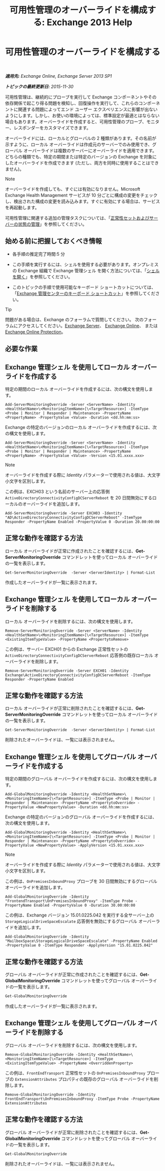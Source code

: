 ﻿---
title: '可用性管理のオーバーライドを構成する: Exchange 2013 Help'
TOCTitle: 可用性管理のオーバーライドを構成する
ms:assetid: c8f315b3-1d5e-4ad9-8bea-9c3a4a13ebfc
ms:mtpsurl: https://technet.microsoft.com/ja-jp/library/Dn482055(v=EXCHG.150)
ms:contentKeyID: 59895171
ms.date: 04/24/2018
mtps_version: v=EXCHG.150
ms.translationtype: HT
---

# 可用性管理のオーバーライドを構成する

 

_**適用先:** Exchange Online, Exchange Server 2013 SP1_

_**トピックの最終更新日:** 2015-11-30_

可用性管理は、継続的にプローブを実行して Exchange コンポーネントやその依存関係で起こり得る問題を検知し、回復操作を実行して、これらのコンポーネントに関連する問題によってエンド ユーザー エクスペリエンスに影響が出ないようにします。しかし、お使いの環境によっては、標準設定が最適とはならない場合もあります。オーバーライドを作成すると、可用性管理のプローブ、モニター、レスポンダーをカスタマイズできます。

オーバーライドには、ローカルとグローバルの 2 種類があります。その名前が示すように、ローカル オーバーライドは作成元のサーバーでのみ使用でき、グローバル オーバーライドは複数のサーバーにオーバーライドを適用できます。どちらの種類でも、特定の期間または特定のバージョンの Exchange を対象にしたオーバーライドを作成できます (ただし、両方を同時に使用することはできません)。


> [!NOTE]
> オーバーライドを作成しても、すぐには有効になりません。Microsoft Exchange Health Management サービスが 10 分ごとに構成の変更をチェックし、検出された構成の変更を読み込みます。すぐに有効にする場合は、サービスを再起動します。



可用性管理に関連する追加の管理タスクについては、「[正常性セットおよびサーバーの状態の管理](manage-health-sets-and-server-health-exchange-2013-help.md)」を参照してください。

## 始める前に把握しておくべき情報

  - 各手順の推定完了時間:5 分

  - この手順を実行するには、シェルを使用する必要があります。オンプレミスの Exchange 組織で Exchange 管理シェル を開く方法については、「[シェルを開く](https://technet.microsoft.com/ja-jp/library/dd638134\(v=exchg.150\))」を参照してください。

  - このトピックの手順で使用可能なキーボード ショートカットについては、「[Exchange 管理センターのキーボード ショートカット](keyboard-shortcuts-in-the-exchange-admin-center-exchange-online-protection-help.md)」を参照してください。


> [!TIP]
> 問題がある場合は、Exchange のフォーラムで質問してください。 次のフォーラムにアクセスしてください。<A href="https://go.microsoft.com/fwlink/p/?linkid=60612">Exchange Server</A>、 <A href="https://go.microsoft.com/fwlink/p/?linkid=267542">Exchange Online</A>、 または <A href="https://go.microsoft.com/fwlink/p/?linkid=285351">Exchange Online Protection</A>。



## 必要な作業

## Exchange 管理シェル を使用してローカル オーバーライドを作成する

特定の期間のローカル オーバーライドを作成するには、次の構文を使用します。

    Add-ServerMonitoringOverride -Server <ServerName> -Identity <HealthSetName>\<MonitoringItemName>[\<TargetResource>] -ItemType <Probe | Monitor | Responder | Maintenance> -PropertyName <PropertyName> -PropertyValue <Value> -Duration <dd.hh:mm:ss>

Exchange の特定のバージョンのローカル オーバーライドを作成するには、次の構文を使用します。

    Add-ServerMonitoringOverride -Server <ServerName> -Identity <HealthSetName>\<MonitoringItemName>[\<TargetResource>] -ItemType <Probe | Monitor | Responder | Maintenance> -PropertyName <PropertyName> -PropertyValue <Value> -Version <15.01.xxxx.xxx>


> [!NOTE]
> オーバーライドを作成する際に <EM>Identity</EM> パラメーターで使用される値は、大文字小文字を区別します。



この例は、EXCH03 という名前のサーバー上の応答側 `ActiveDirectoryConnectivityConfigDCServerReboot` を 20 日間無効にするローカルのオーバーライドを追加します。

    Add-ServerMonitoringOverride -Server EXCH03 -Identity "AD\ActiveDirectoryConnectivityConfigDCServerReboot" -ItemType Responder -PropertyName Enabled -PropertyValue 0 -Duration 20.00:00:00

## 正常な動作を確認する方法

ローカル オーバーライドが正常に作成されたことを確認するには、**Get-ServerMonitoringOverride** コマンドレットを使ってローカル オーバーライドの一覧を表示します。

    Get-ServerMonitoringOverride  -Server <ServerIdentity> | Format-List

作成したオーバーライドが一覧に表示されます。

## Exchange 管理シェル を使用してローカル オーバーライドを削除する

ローカル オーバーライドを削除するには、次の構文を使用します。

    Remove-ServerMonitoringOverride -Server <ServerName> -Identity <HealthSetName>\<MonitoringItemName>[\<TargetResource>] -ItemType <ExistingItemTypeValue> -PropertyName <PropertytoRemove>

この例は、サーバー EXCH01 からの Exchange 正常性セットの `ActiveDirectoryConnectivityConfigDCServerReboot` 応答側の既存ローカル オーバーライドを削除します。

    Remove-ServerMonitoringOverride -Server EXCH01 -Identity Exchange\ActiveDirectoryConnectivityConfigDCServerReboot -ItemType Responder -PropertyName Enabled

## 正常な動作を確認する方法

ローカル オーバーライドが正常に削除されたことを確認するには、**Get-ServerMonitoringOverride** コマンドレットを使ってローカル オーバーライドの一覧を表示します。

    Get-ServerMonitoringOverride  -Server <ServerIdentity> | Format-List

削除されたオーバーライドは、一覧には表示されません。

## Exchange 管理シェル を使用してグローバル オーバーライドを作成する

特定の期間のグローバル オーバーライドを作成するには、次の構文を使用します。

    Add-GlobalMonitoringOverride -Identity <HealthSetName>\<MonitoringItemName>[\<TargetResource>] -ItemType <Probe | Monitor | Responder | Maintenance> -PropertyName <PropertytoOverride> -PropertyValue <NewPropertyValue> -Duration <dd.hh:mm:ss>

Exchange の特定のバージョンのグローバル オーバーライドを作成するには、次の構文を使用します。

    Add-GlobalMonitoringOverride -Identity <HealthSetName>\<MonitoringItemName>[\<TargetResource>] -ItemType <Probe | Monitor | Responder | Maintenance> -PropertyName <PropertytoOverride> -PropertyValue <NewPropertyValue> -ApplyVersion <15.01.xxxx.xxx>


> [!NOTE]
> オーバーライドを作成する際に <EM>Identity</EM> パラメーターで使用される値は、大文字小文字を区別します。



この例は、`OnPremisesInboundProxy` プローブを 30 日間無効にするグローバル オーバーライドを追加します。

    Add-GlobalMonitoringOverride -Identity "FrontendTransport\OnPremisesInboundProxy" -ItemType Probe -PropertyName Enabled -PropertyValue 0 -Duration 30.00:00:00

この例は、Exchange バージョン 15.01.0225.042 を実行する全サーバー上の `StorageLogicalDriveSpaceEscalate` 応答側を無効にするグローバル オーバーライドを追加します。

    Add-GlobalMonitoringOverride -Identity "MailboxSpace\StorageLogicalDriveSpaceEscalate" -PropertyName Enabled -PropertyValue 0 -ItemType Responder -ApplyVersion "15.01.0225.042"

## 正常な動作を確認する方法

グローバル オーバーライドが正常に作成されたことを確認するには、**Get-GlobalMonitoringOverride** コマンドレットを使ってグローバル オーバーライドの一覧を表示します。

```powershell
Get-GlobalMonitoringOverride
```

作成したオーバーライドが一覧に表示されます。

## Exchange 管理シェル を使用してグローバル オーバーライドを削除する

グローバル オーバーライドを削除するには、次の構文を使用します。

    Remove-GlobalMonitoringOverride -Identity <HealthSetName>\<MonitoringItemName>[\<TargetResource>] -ItemType <ExistingItemTypeValue> -PropertyName <OverriddenProperty>

この例は、`FrontEndTransport` 正常性セットの `OnPremisesInboundProxy` プローブの `ExtensionAttributes` プロパティの既存のグローバル オーバーライドを削除します。

    Remove-GlobalMonitoringOverride -Identity FrontEndTransport\OnPremisesInboundProxy -ItemType Probe -PropertyName ExtensionAttributes

## 正常な動作を確認する方法

グローバル オーバーライドが正常に削除されたことを確認するには、**Get-GlobalMonitoringOverride** コマンドレットを使ってグローバル オーバーライドの一覧を表示します。

```powershell
Get-GlobalMonitoringOverride
```

削除されたオーバーライドは、一覧には表示されません。

